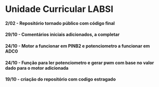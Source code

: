# Unidade Curricular LABSI

#### 2/02 - Repositório tornado público com código final

#### 29/10 - Comentários iniciais adicionados, a completar
#### 24/10 - Motor a funcionar em PINB2 e potenciometro a funcionar em ADC0
#### 24/10 - Função para ler potenciometro e gerar pwm com base no valor dado para o motor adicionada
#### 19/10 - criação do repositório com codigo estragado
